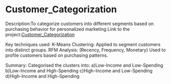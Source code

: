 # Customer_Categorization
Description:To categorize customers into different segments based on purchasing behavior for personalized marketing
Link to the project:[Customer_Categorization](https://github.com/PRANAVKUMAR183/Customer_Categorization)


Key techniques used:
  K-Means Clustering: Applied to segment customers into distinct groups.
  RFM Analysis: (Recency, Frequency, Monetary) Used to profile customers based on purchasing patterns.

Summary:
  Categorised the clusters into:
  a)Low-Income and Low-Spending 
  b)Low-Income and High-Spending
  c)High-Income and Low-Spending 
  d)High-Income and High-Spending 
